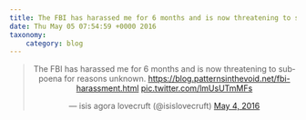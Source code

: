 ```yaml
---
title: The FBI has harassed me for 6 months and is now threatening to subpoena for reasons unknown. https://blog.patternsinthevoid.net/fbi-harassment.html http://twitter.com/isislovecruft/status/727911067318423553/photo/1
date: Thu May 05 07:54:59 +0000 2016
taxonomy:
    category: blog
---
```

<blockquote class="twitter-tweet" align="center"><p lang="en" dir="ltr">The FBI has harassed me for 6 months and is now threatening to subpoena for reasons unknown. <a href="https://blog.patternsinthevoid.net/fbi-harassment.html">https://blog.patternsinthevoid.net/fbi-harassment.html</a> <a href="http://twitter.com/isislovecruft/status/727911067318423553/photo/1">pic.twitter.com/lmUsUTmMFs</a></p>&mdash; isis agora lovecruft (@isislovecruft) <a href="https://twitter.com/isislovecruft/status/727911067318423553">May 4, 2016</a></blockquote>
